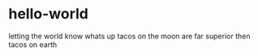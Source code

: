 # hello-world
letting the world know whats up
tacos on the moon are far superior then tacos on earth
